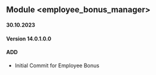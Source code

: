 ## Module <employee_bonus_manager>

#### 30.10.2023
#### Version 14.0.1.0.0
#### ADD
- Initial Commit for Employee Bonus
